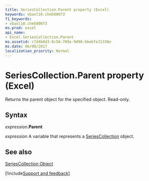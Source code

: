 ```yaml
---
title: SeriesCollection.Parent property (Excel)
keywords: vbaxl10.chm580073
f1_keywords:
- vbaxl10.chm580073
ms.prod: excel
api_name:
- Excel.SeriesCollection.Parent
ms.assetid: c7d4b8d3-8c58-709a-9d90-bbebfe21338e
ms.date: 06/08/2017
localization_priority: Normal
---
```



# SeriesCollection.Parent property (Excel)

Returns the parent object for the specified object. Read-only.


## Syntax

_expression_.**Parent**

_expression_ A variable that represents a [SeriesCollection](./Excel.SeriesCollection.md) object.


## See also


[SeriesCollection Object](./Excel.SeriesCollection.md)

[!include[Support and feedback](~/includes/feedback-boilerplate.md)]